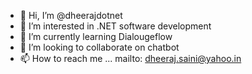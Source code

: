 - 👋 Hi, I’m @dheerajdotnet
- 👀 I’m interested in .NET software development
- 🌱 I’m currently learning Dialougeflow
- 💞️ I’m looking to collaborate on chatbot 
- 📫 How to reach me ... mailto: dheeraj.saini@yahoo.in

<!---
dheerajdotnet/dheerajdotnet is a ✨ special ✨ repository because its `README.md` (this file) appears on your GitHub profile.
You can click the Preview link to take a look at your changes.
--->
